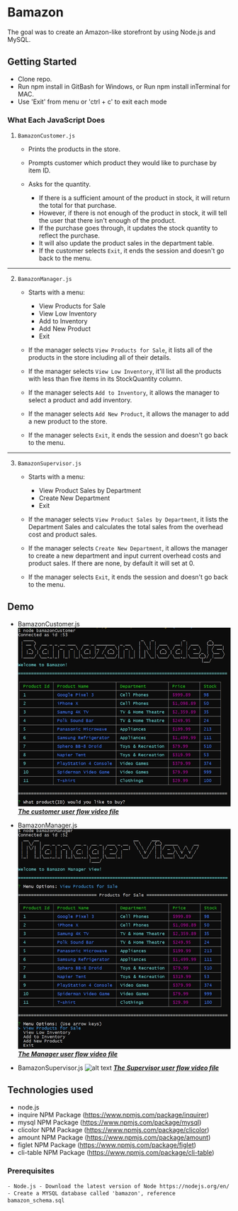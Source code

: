 # Bamazon

The goal was to create an Amazon-like storefront by using Node.js and MySQL.

## Getting Started

- Clone repo.
- Run npm install in GitBash for Windows, or Run npm install inTerminal for MAC.
- Use 'Exit' from menu or 'ctrl + c' to exit each mode

### What Each JavaScript Does

1. `BamazonCustomer.js`

    * Prints the products in the store.

    * Prompts customer which product they would like to purchase by item ID.

    * Asks for the quantity.

      * If there is a sufficient amount of the product in stock, it will return the total for that purchase.
      * However, if there is not enough of the product in stock, it will tell the user that there isn't enough of the product.
      * If the purchase goes through, it updates the stock quantity to reflect the purchase.
      * It will also update the product sales in the department table.
	  * If the customer selects `Exit`, it ends the session and doesn't go back to the menu.

-----------------------

2. `BamazonManager.js`

    * Starts with a menu:
        * View Products for Sale
        * View Low Inventory
        * Add to Inventory
        * Add New Product
        * Exit

    * If the manager selects `View Products for Sale`, it lists all of the products in the store including all of their details.

    * If the manager selects `View Low Inventory`, it'll list all the products with less than five items in its StockQuantity column.

    * If the manager selects `Add to Inventory`, it allows the manager to select a product and add inventory.

    * If the manager selects `Add New Product`, it allows the manager to add a new product to the store.

    * If the manager selects `Exit`, it ends the session and doesn't go back to the menu.

-----------------------

3. `BamazonSupervisor.js`

    * Starts with a menu:
        * View Product Sales by Department
        * Create New Department
        * Exit

    * If the manager selects `View Product Sales by Department`, it lists the Department Sales and calculates the total sales from the overhead cost and product sales.

    * If the manager selects `Create New Department`, it allows the manager to create a new department and input current overhead costs and product sales. If there are none, by default it will set at 0.

    * If the manager selects `Exit`, it ends the session and doesn't go back to the menu.

## Demo 

* BamazonCustomer.js 
![alt text](./assets/images/customer.jpg)
[***The customer user flow video file***](./assets/video/customer.mp4)

* BamazonManager.js 
![alt text](./assets/images/manager.jpg)
[***The Manager user flow video file***](./assets/video/mananger.mp4)

* BamazonSupervisor.js
![alt text](./images/supervisor.jpg)
[***The Supervisor user flow video file***](./assets/video/supervisor.mp4)

## Technologies used
- node.js
- inquire NPM Package (https://www.npmjs.com/package/inquirer)
- mysql NPM Package (https://www.npmjs.com/package/mysql)
- clicolor NPM Package (https://www.npmjs.com/package/clicolor)
- amount NPM Package (https://www.npmjs.com/package/amount)
- figlet NPM Package (https://www.npmjs.com/package/figlet)
- cli-table NPM Package (https://www.npmjs.com/package/cli-table)

### Prerequisites

```
- Node.js - Download the latest version of Node https://nodejs.org/en/
- Create a MYSQL database called 'bamazon', reference bamazon_schema.sql
```



